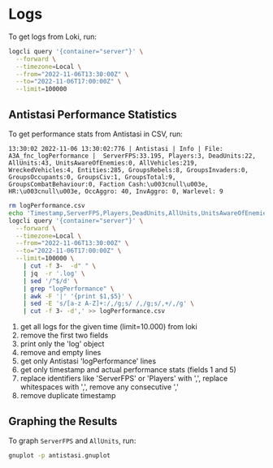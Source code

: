 # Logs

To get logs from Loki, run:

```sh
logcli query '{container="server"}' \
  --forward \
  --timezone=Local \
  --from="2022-11-06T13:30:00Z" \
  --to="2022-11-06T17:00:00Z" \
  --limit=100000
```

## Antistasi Performance Statistics

To get performance stats from Antistasi in CSV, run:

```text
13:30:02 2022-11-06 13:30:02:776 | Antistasi | Info | File: A3A_fnc_logPerformance |  ServerFPS:33.195, Players:3, DeadUnits:22, AllUnits:43, UnitsAwareOfEnemies:0, AllVehicles:219, WreckedVehicles:4, Entities:285, GroupsRebels:8, GroupsInvaders:0, GroupsOccupants:0, GroupsCiv:1, GroupsTotal:9, GroupsCombatBehaviour:0, Faction Cash:\u003cnull\u003e, HR:\u003cnull\u003e, OccAggro: 40, InvAggro: 0, Warlevel: 9
```

```sh
rm logPerformance.csv
echo 'Timestamp,ServerFPS,Players,DeadUnits,AllUnits,UnitsAwareOfEnemies,AllVehicles,WreckedVehicles,Entities,GroupsRebels, GroupsInvaders,GroupsOccupants,GroupsCiv,GroupsTotal,GroupsCombatBehaviour,"Faction Cash",HR,OccAggro,InvAggro,Warlevel' > logPerformance.csv
logcli query '{container="server"}' \
  --forward \
  --timezone=Local \
  --from="2022-11-06T13:30:00Z" \
  --to="2022-11-06T17:00:00Z" \
  --limit=100000 \
    | cut -f 3-  -d" " \
    | jq  -r '.log' \
    | sed '/^$/d' \
    | grep "logPerformance" \
    | awk -F '|' '{print $1,$5}' \
    | sed -E 's/[a-z A-Z]+:/,/g;s/ /,/g;s/,+/,/g' \
    | cut -f 3- -d',' >> logPerformance.csv
```

1. get all logs for the given time (limit=10.000) from loki
1. remove the first two fields
1. print only the 'log' object
1. remove and empty lines
1. get only Antistasi 'logPerformance' lines
1. get only timestamp and actual performance stats (fields 1 and 5)
1. replace identifiers like 'ServerFPS' or 'Players' with ',', replace
   whitespaces with ',', remove any consecutive ','
1. remove duplicate timestamp

## Graphing the Results

To graph `ServerFPS` and `AllUnits`, run:

```sh
gnuplot -p antistasi.gnuplot
```
